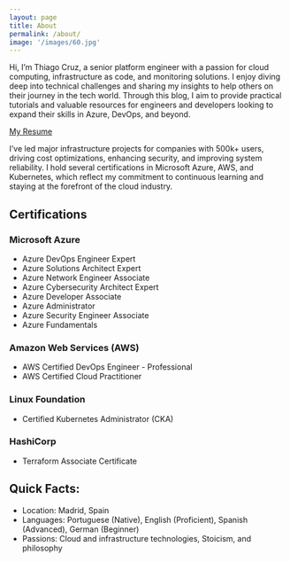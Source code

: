 ```yaml
---
layout: page
title: About
permalink: /about/
image: '/images/60.jpg'
---
```


Hi, I’m Thiago Cruz, a senior platform engineer with a passion for cloud computing, infrastructure as code, and monitoring solutions. I enjoy diving deep into technical challenges and sharing my insights to help others on their journey in the tech world. Through this blog, I aim to provide practical tutorials and valuable resources for engineers and developers looking to expand their skills in Azure, DevOps, and beyond.

<a href="https://github.com/thiagocruzrj/thiagocruzrj.github.io/blob/main/_docs/Thiago%20Justo%20-%20Resume.pdf" target="_blank">My Resume</a>

I’ve led major infrastructure projects for companies with 500k+ users, driving cost optimizations, enhancing security, and improving system reliability. I hold several certifications in Microsoft Azure, AWS, and Kubernetes, which reflect my commitment to continuous learning and staying at the forefront of the cloud industry.

## Certifications

### Microsoft Azure
- Azure DevOps Engineer Expert
- Azure Solutions Architect Expert
- Azure Network Engineer Associate
- Azure Cybersecurity Architect Expert
- Azure Developer Associate
- Azure Administrator
- Azure Security Engineer Associate
- Azure Fundamentals

### Amazon Web Services (AWS)
- AWS Certified DevOps Engineer - Professional
- AWS Certified Cloud Practitioner

### Linux Foundation
- Certified Kubernetes Administrator (CKA)

### HashiCorp
- Terraform Associate Certificate

## Quick Facts:
- Location: Madrid, Spain
- Languages: Portuguese (Native), English (Proficient), Spanish (Advanced), German (Beginner)
- Passions: Cloud and infrastructure technologies, Stoicism, and philosophy
